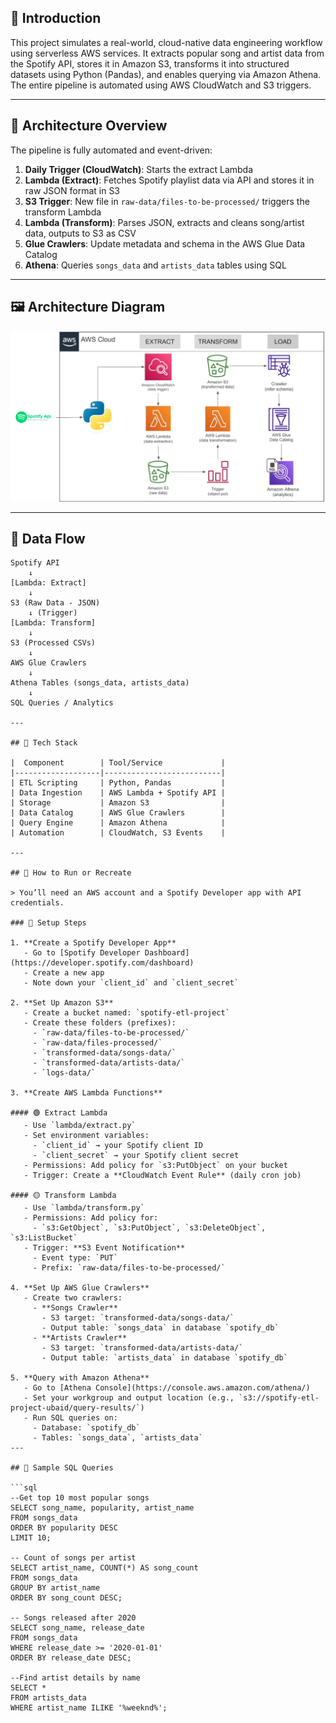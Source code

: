 ## 📌 Introduction

This project simulates a real-world, cloud-native data engineering workflow using serverless AWS services. It extracts popular song and artist data from the Spotify API, stores it in Amazon S3, transforms it into structured datasets using Python (Pandas), and enables querying via Amazon Athena. The entire pipeline is automated using AWS CloudWatch and S3 triggers.

---

## 🧱 Architecture Overview

The pipeline is fully automated and event-driven:

1. **Daily Trigger (CloudWatch)**: Starts the extract Lambda
2. **Lambda (Extract)**: Fetches Spotify playlist data via API and stores it in raw JSON format in S3
3. **S3 Trigger**: New file in `raw-data/files-to-be-processed/` triggers the transform Lambda
4. **Lambda (Transform)**: Parses JSON, extracts and cleans song/artist data, outputs to S3 as CSV
5. **Glue Crawlers**: Update metadata and schema in the AWS Glue Data Catalog
6. **Athena**: Queries `songs_data` and `artists_data` tables using SQL

---

## 🖼️ Architecture Diagram

![Architecture](resources/architecture-diagram.png)

---

## 🔁 Data Flow

```text
Spotify API
    ↓
[Lambda: Extract]
    ↓
S3 (Raw Data - JSON)
    ↓ (Trigger)
[Lambda: Transform]
    ↓
S3 (Processed CSVs)
    ↓
AWS Glue Crawlers
    ↓
Athena Tables (songs_data, artists_data)
    ↓
SQL Queries / Analytics

---

## 🧰 Tech Stack

|  Component        | Tool/Service             |
|-------------------|--------------------------|
| ETL Scripting     | Python, Pandas           |
| Data Ingestion    | AWS Lambda + Spotify API |
| Storage           | Amazon S3                |
| Data Catalog      | AWS Glue Crawlers        |
| Query Engine      | Amazon Athena            |
| Automation        | CloudWatch, S3 Events    |

---

## 🚀 How to Run or Recreate

> You’ll need an AWS account and a Spotify Developer app with API credentials.

### 🧪 Setup Steps

1. **Create a Spotify Developer App**
   - Go to [Spotify Developer Dashboard](https://developer.spotify.com/dashboard)
   - Create a new app
   - Note down your `client_id` and `client_secret`

2. **Set Up Amazon S3**
   - Create a bucket named: `spotify-etl-project`
   - Create these folders (prefixes):
     - `raw-data/files-to-be-processed/`
     - `raw-data/files-processed/`
     - `transformed-data/songs-data/`
     - `transformed-data/artists-data/`
     - `logs-data/`

3. **Create AWS Lambda Functions**

#### 🟢 Extract Lambda
   - Use `lambda/extract.py`
   - Set environment variables:
     - `client_id` → your Spotify client ID
     - `client_secret` → your Spotify client secret
   - Permissions: Add policy for `s3:PutObject` on your bucket
   - Trigger: Create a **CloudWatch Event Rule** (daily cron job)

#### 🟡 Transform Lambda
   - Use `lambda/transform.py`
   - Permissions: Add policy for:
     - `s3:GetObject`, `s3:PutObject`, `s3:DeleteObject`, `s3:ListBucket`
   - Trigger: **S3 Event Notification**
     - Event type: `PUT`
     - Prefix: `raw-data/files-to-be-processed/`

4. **Set Up AWS Glue Crawlers**
   - Create two crawlers:
     - **Songs Crawler**
       - S3 target: `transformed-data/songs-data/`
       - Output table: `songs_data` in database `spotify_db`
     - **Artists Crawler**
       - S3 target: `transformed-data/artists-data/`
       - Output table: `artists_data` in database `spotify_db`

5. **Query with Amazon Athena**
   - Go to [Athena Console](https://console.aws.amazon.com/athena/)
   - Set your workgroup and output location (e.g., `s3://spotify-etl-project-ubaid/query-results/`)
   - Run SQL queries on:
     - Database: `spotify_db`
     - Tables: `songs_data`, `artists_data`
---

## 🧪 Sample SQL Queries

```sql
--Get top 10 most popular songs
SELECT song_name, popularity, artist_name
FROM songs_data
ORDER BY popularity DESC
LIMIT 10;

-- Count of songs per artist
SELECT artist_name, COUNT(*) AS song_count
FROM songs_data
GROUP BY artist_name
ORDER BY song_count DESC;

-- Songs released after 2020
SELECT song_name, release_date
FROM songs_data
WHERE release_date >= '2020-01-01'
ORDER BY release_date DESC;

--Find artist details by name
SELECT *
FROM artists_data
WHERE artist_name ILIKE '%weeknd%';


